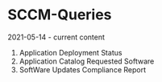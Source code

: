 # SCCM-Queries
2021-05-14 - current content
1. Application Deployment Status   
2. Application Catalog Requested Software
3. SoftWare Updates Compliance Report
